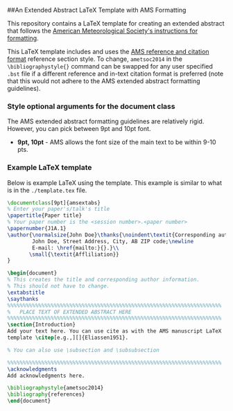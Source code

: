 ##An Extended Abstract LaTeX Template with AMS Formatting

This repository contains a LaTeX template for creating an extended
abstract that follows the [American Meteorological Society's instructions
for formatting](https://www.ametsoc.org/ams/index.cfm/meetings-events/abstract-author-and-presenter-information/abstract-author-instructions/extended-abstract-instructions/).

This LaTeX template includes and uses the [AMS reference and citation format](https://www.ametsoc.org/ams/index.cfm/publications/authors/journal-and-bams-authors/formatting-and-manuscript-components/references/)
reference section style. To change, `ametsoc2014` in the
`\bibliographystyle{}` command can be swapped for any user specified
`.bst` file if a different reference and in-text citation format is
preferred (note that this would not adhere to the AMS extended
abstract formatting guidelines).

### Style optional arguments for the document class
The AMS extended abstract formatting guidelines are relatively
rigid. However, you can pick between 9pt and 10pt font.

* **9pt, 10pt** - AMS allows the font size of the main text to be within 9-10 pts.

### Example LaTeX template
Below is example LaTeX using the template. This example is similar
to what is in the `./template.tex` file.
```latex
\documentclass[9pt]{amsextabs}
% Enter your paper's/talk's title
\papertitle{Paper title}
% Your paper number is the <session number>.<paper number>
\papernumber{J1A.1}
\author{\normalsize{John Doe}\thanks{\noindent\textit{Corresponding author address:}
        John Doe, Street Address, City, AB ZIP code;\newline
        E-mail: \href{mailto:}{}.}\\
       \small{\textit{Affliliation}}
}

\begin{document}
% This creates the title and corresponding author information.
% This should not have to change.
\extabstitle
\saythanks
%%%%%%%%%%%%%%%%%%%%%%%%%%%%%%%%%%%%%%%%%%%%%%%%%%%%%%%%%%%%%%%%%%%%%
%   PLACE TEXT OF EXTENDED ABSTRACT HERE
%%%%%%%%%%%%%%%%%%%%%%%%%%%%%%%%%%%%%%%%%%%%%%%%%%%%%%%%%%%%%%%%%%%%%
\section{Introduction}
Add your text here. You can use cite as with the AMS manuscript LaTeX
template \citep[e.g.,][]{Eliassen1951}.

% You can also use \subsection and \subsubsection

%%%%%%%%%%%%%%%%%%%%%%%%%%%%%%%%%%%%%%%%%%%%%%%%%%%%%%%%%%%%%%%%%%%%%
\acknowledgments
Add acknowledgments here.

\bibliographystyle{ametsoc2014}
\bibliography{references}
\end{document}
```
